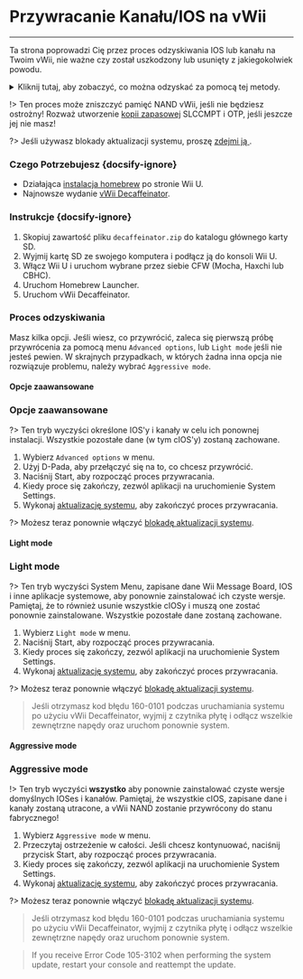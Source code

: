 # Przywracanie Kanału/IOS na vWii
---
Ta strona poprowadzi Cię przez proces odzyskiwania IOS lub kanału na Twoim vWii, nie ważne czy został uszkodzony lub usunięty z jakiegokolwiek powodu.

<details>
<summary>Kliknij tutaj, aby zobaczyć, co można odzyskać za pomocą tej metody.</summary>

- Wii Menu Manual
- vWii System Channel
- Region Select
- System Menu
- Mii Channel
- Wii U Menu
- Wii Shop Channel
- IOS 9
- IOS 12
- IOS 13
- IOS 14
- IOS 15
- IOS 17
- IOS 21
- IOS 22
- IOS 28
- IOS 31
- IOS 33
- IOS 34
- IOS 35
- IOS 36
- IOS 37
- IOS 38
- IOS 41
- IOS 43
- IOS 45
- IOS 46
- IOS 48
- IOS 53
- IOS 55
- IOS 56
- IOS 57
- IOS 58
- IOS 59
- IOS 62
- IOS 80
- BC-NAND
- BC-WFS

</details>

!> Ten proces może zniszczyć pamięć NAND vWii, jeśli nie będziesz ostrożny! Rozważ utworzenie [kopii zapasowej](mocha/online-exploit/nand-backup) SLCCMPT i OTP, jeśli jeszcze jej nie masz!

?> Jeśli używasz blokady aktualizacji systemu, proszę [zdejmi ją ](unblock-updates).

### Czego Potrzebujesz {docsify-ignore}

- Działająca [instalacja homebrew](introduction) po stronie Wii U.
- Najnowsze wydanie [vWii Decaffeinator](https://github.com/GaryOderNichts/vWii-Decaffeinator/releases).

### Instrukcje {docsify-ignore}

1. Skopiuj zawartość pliku `decaffeinator.zip` do katalogu głównego karty SD.
1. Wyjmij kartę SD ze swojego komputera i podłącz ją do konsoli Wii U.
1. Włącz Wii U i uruchom wybrane przez siebie CFW (Mocha, Haxchi lub CBHC).
1. Uruchom Homebrew Launcher.
1. Uruchom vWii Decaffeinator.

### Proces odzyskiwania

Masz kilka opcji. Jeśli wiesz, co przywrócić, zaleca się pierwszą próbę przywrócenia za pomocą menu `Advanced options`, lub `Light mode` jeśli nie jesteś pewien. W skrajnych przypadkach, w których żadna inna opcja nie rozwiązuje problemu, należy wybrać `Aggressive mode`.

<!-- tabs:start -->

#### **Opcje zaawansowane**

### Opcje zaawansowane

?> Ten tryb wyczyści określone IOS'y i kanały w celu ich ponownej instalacji. Wszystkie pozostałe dane (w tym cIOS'y) zostaną zachowane.

1. Wybierz `Advanced options` w menu.
1. Użyj D-Pada, aby przełączyć się na to, co chcesz przywrócić.
1. Naciśnij Start, aby rozpocząć proces przywracania.
1. Kiedy proce się zakończy, zezwól aplikacji na uruchomienie System Settings.
1. Wykonaj [aktualizację systemu](https://en-americas-support.nintendo.com/app/answers/detail/a_id/1136/~/how-to-perform-a-system-update), aby zakończyć proces przywracania.

?> Możesz teraz ponownie włączyć [blokadę aktualizacji systemu](block-updates).

#### **Light mode**

### Light mode

?> Ten tryb wyczyści System Menu, zapisane dane Wii Message Board, IOS i inne aplikacje systemowe, aby ponownie zainstalować ich czyste wersje. Pamiętaj, że to również usunie wszystkie cIOSy i muszą one zostać ponownie zainstalowane. Wszystkie pozostałe dane zostaną zachowane.

1. Wybierz `Light mode` w menu.
1. Naciśnij Start, aby rozpocząć proces przywracania.
1. Kiedy proces się zakończy, zezwól aplikacji na uruchomienie System Settings.
1. Wykonaj [aktualizację systemu](https://en-americas-support.nintendo.com/app/answers/detail/a_id/1136/~/how-to-perform-a-system-update), aby zakończyć proces przywracania.

?> Możesz teraz ponownie włączyć [blokadę aktualizacji systemu](block-updates).

> Jeśli otrzymasz kod błędu 160-0101 podczas uruchamiania systemu po użyciu vWii Decaffeinator, wyjmij z czytnika płytę i odłącz wszelkie zewnętrzne napędy oraz uruchom ponownie system.

#### **Aggressive mode**

### Aggressive mode

!> Ten tryb wyczyści **wszystko** aby ponownie zainstalować czyste wersje domyślnych IOSes i kanałów. Pamiętaj, że wszystkie cIOS, zapisane dane i kanały zostaną utracone, a vWii NAND zostanie przywrócony do stanu fabrycznego!

1. Wybierz `Aggressive mode` w menu.
1. Przeczytaj ostrzeżenie w całości. Jeśli chcesz kontynuować, naciśnij przycisk Start, aby rozpocząć proces przywracania.
1. Kiedy proces się zakończy, zezwól aplikacji na uruchomienie System Settings.
1. Wykonaj [aktualizację systemu](https://en-americas-support.nintendo.com/app/answers/detail/a_id/1136/~/how-to-perform-a-system-update), aby zakończyć proces przywracania.

?> Możesz teraz ponownie włączyć [blokadę aktualizacji systemu](block-updates).

> Jeśli otrzymasz kod błędu 160-0101 podczas uruchamiania systemu po użyciu vWii Decaffeinator, wyjmij z czytnika płytę i odłącz wszelkie zewnętrzne napędy oraz uruchom ponownie system.

<!-- tabs:end -->

> If you receive Error Code 105-3102 when performing the system update, restart your console and reattempt the update.